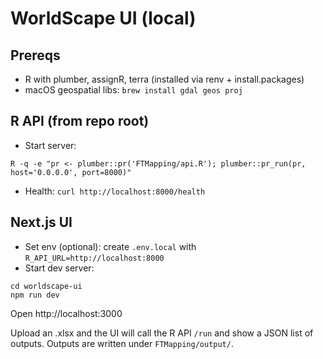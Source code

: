 # WorldScape UI (local)

## Prereqs
- R with plumber, assignR, terra (installed via renv + install.packages)
- macOS geospatial libs: `brew install gdal geos proj`

## R API (from repo root)
- Start server:
```
R -q -e "pr <- plumber::pr('FTMapping/api.R'); plumber::pr_run(pr, host='0.0.0.0', port=8000)"
```
- Health: `curl http://localhost:8000/health`

## Next.js UI
- Set env (optional): create `.env.local` with `R_API_URL=http://localhost:8000`
- Start dev server:
```
cd worldscape-ui
npm run dev
```
Open http://localhost:3000

Upload an .xlsx and the UI will call the R API `/run` and show a JSON list of outputs. Outputs are written under `FTMapping/output/`.
